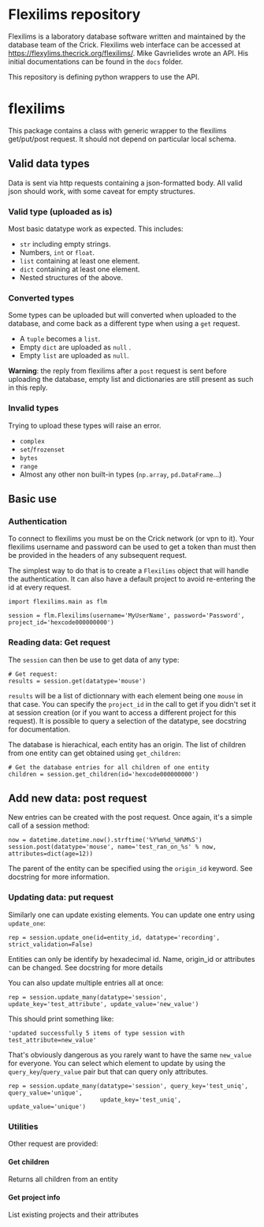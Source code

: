 # Flexilims repository

Flexilims is a laboratory database software written and maintained by the database team of the Crick. Flexilims web interface can be accessed at https://flexylims.thecrick.org/flexilims/. Mike Gavrielides wrote an API. His initial documentations can be found in the `docs` folder.

This repository is defining python wrappers to use the API.

# flexilims

This package contains a class with generic wrapper to the flexilims get/put/post request. It should not depend on particular local schema.

## Valid data types

Data is sent via http requests containing a json-formatted body. All valid json should 
work, with some caveat for empty structures.  

### Valid type (uploaded as is)

Most basic datatype work as expected. This includes:

- `str` including empty strings.
- Numbers, `int` or `float`.
- `list` containing at least one element.
- `dict` containing at least one element.
- Nested structures of the above.

### Converted types

Some types can be uploaded but will converted when uploaded to the database, and come 
back as a different type when using a `get` request.

- A `tuple` becomes a `list`.
- Empty `dict` are uploaded as `null` .
- Empty `list` are uploaded as `null`.

**Warning**: the reply from flexilims after a `post` request is sent before uploading the 
database, empty list and dictionaries are still present as such in this reply. 

### Invalid types

Trying to upload these types will raise an error.

- `complex`
- `set`/`frozenset`
- `bytes`
- `range`
- Almost any other non built-in types (`np.array`, `pd.DataFrame`...)

## Basic use

### Authentication

To connect to flexilims you must be on the Crick network (or vpn to it). Your flexilims username and password can be used to get a token than must then be provided in the headers of any subsequent request. 

The simplest way to do that is to create a `Flexilims` object that will handle the authentication. It can also have a default project to avoid re-entering the id at every request.

```
import flexilims.main as flm

session = flm.Flexilims(username='MyUserName', password='Password', project_id='hexcode000000000')
```


### Reading data: Get request

The `session` can then be use to get data of any type:

```
# Get request:
results = session.get(datatype='mouse')
```

`results` will be a list of dictionnary with each element being one `mouse` in that case. You can specify the `project_id` in the call to get if you didn't set it at session creation (or if you want to access a different project for this request). It is possible to query a selection of the datatype, see docstring for documentation.

The database is hierachical, each entity has an origin. The list of children from one entity can get obtained using `get_children`:

```
# Get the database entries for all children of one entity
children = session.get_children(id='hexcode000000000')
```

## Add new data: post request

New entries can be created with the post request. Once again, it's a simple call of a session method:

```
now = datetime.datetime.now().strftime('%Y%m%d_%H%M%S')
session.post(datatype='mouse', name='test_ran_on_%s' % now, attributes=dict(age=12))
```

The parent of the entity can be specified using the `origin_id` keyword. See docstring for more information.

### Updating data: put request

Similarly one can update existing elements. You can update one entry using `update_one`:

```
rep = session.update_one(id=entity_id, datatype='recording', strict_validation=False)
```

Entities can only be identify by hexadecimal id. Name, origin_id or attributes can be changed. See docstring for more details

You can also update multiple entries all at once:

```
rep = session.update_many(datatype='session', update_key='test_attribute', update_value='new_value')
```

This should print something like:
```
'updated successfully 5 items of type session with test_attribute=new_value'
```
That's obviously dangerous as you rarely want to have the same `new_value` for everyone. You can select which element to update by using the `query_key`/`query_value` pair but that can query only attributes.

```
rep = session.update_many(datatype='session', query_key='test_uniq', query_value='unique',
                          update_key='test_uniq', update_value='unique')
```

### Utilities

Other request are provided:

#### Get children

Returns all children from an entity

#### Get project info

List existing projects and their attributes